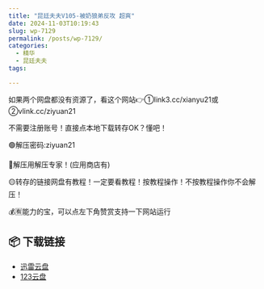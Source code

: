 ```yaml
---
title: "昆廷夫夫V105-被奶狼弟反攻 超爽"
date: 2024-11-03T10:19:43
slug: wp-7129
permalink: /posts/wp-7129/
categories:
  - 精华
  - 昆廷夫夫
tags:

---
```


如果两个网盘都没有资源了，看这个网站👉①link3.cc/xianyu21或②vlink.cc/ziyuan21

不需要注册账号！直接点本地下载转存OK？懂吧！

🟢解压密码:ziyuan21

🔵解压用解压专家！(应用商店有)

🟡转存的链接网盘有教程！一定要看教程！按教程操作！不按教程操作你不会解压！

💰🈶能力的宝，可以点左下角赞赏支持一下网站运行

## 📦 下载链接
- [迅雷云盘](https://blziyuan21.com/pay-download/7129?key=abfc76f731&down_id=0)
- [123云盘](https://blziyuan21.com/pay-download/7129?key=abfc76f731&down_id=1)

